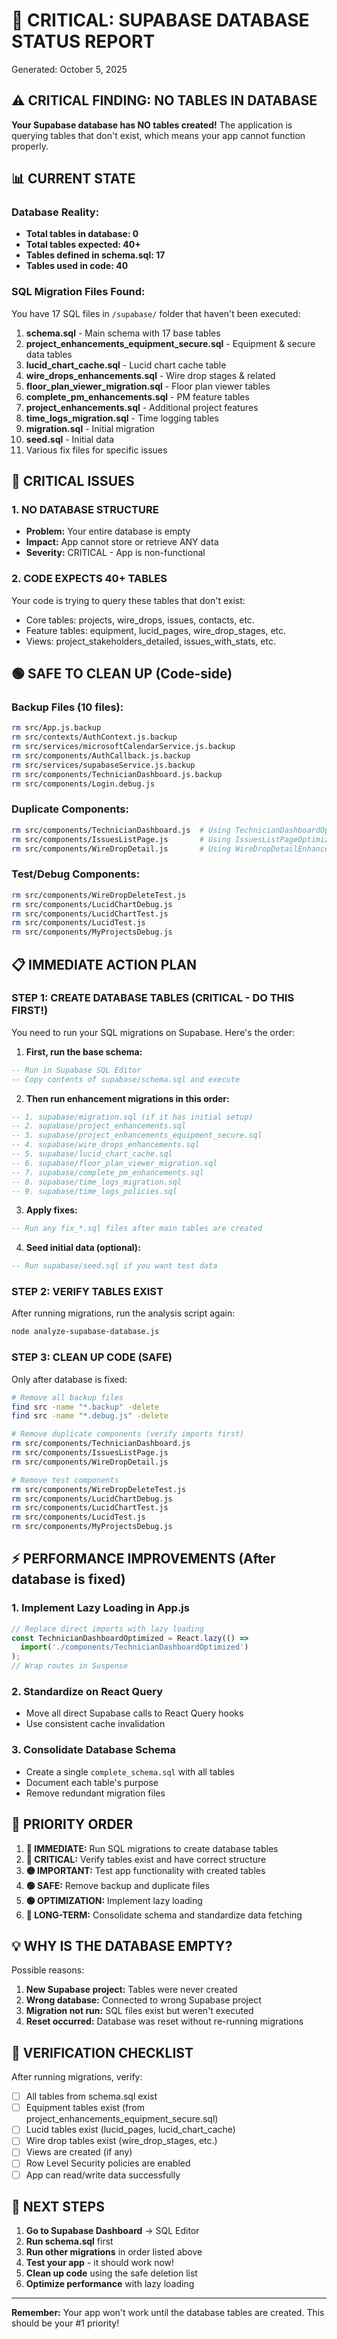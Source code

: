 # 🚨 CRITICAL: SUPABASE DATABASE STATUS REPORT
Generated: October 5, 2025

## ⚠️ CRITICAL FINDING: NO TABLES IN DATABASE

**Your Supabase database has NO tables created!** The application is querying tables that don't exist, which means your app cannot function properly.

## 📊 CURRENT STATE

### Database Reality:
- **Total tables in database: 0**
- **Total tables expected: 40+**
- **Tables defined in schema.sql: 17**
- **Tables used in code: 40**

### SQL Migration Files Found:
You have 17 SQL files in `/supabase/` folder that haven't been executed:

1. **schema.sql** - Main schema with 17 base tables
2. **project_enhancements_equipment_secure.sql** - Equipment & secure data tables
3. **lucid_chart_cache.sql** - Lucid chart cache table
4. **wire_drops_enhancements.sql** - Wire drop stages & related
5. **floor_plan_viewer_migration.sql** - Floor plan viewer tables
6. **complete_pm_enhancements.sql** - PM feature tables
7. **project_enhancements.sql** - Additional project features
8. **time_logs_migration.sql** - Time logging tables
9. **migration.sql** - Initial migration
10. **seed.sql** - Initial data
11. Various fix files for specific issues

## 🔴 CRITICAL ISSUES

### 1. NO DATABASE STRUCTURE
- **Problem:** Your entire database is empty
- **Impact:** App cannot store or retrieve ANY data
- **Severity:** CRITICAL - App is non-functional

### 2. CODE EXPECTS 40+ TABLES
Your code is trying to query these tables that don't exist:
- Core tables: projects, wire_drops, issues, contacts, etc.
- Feature tables: equipment, lucid_pages, wire_drop_stages, etc.
- Views: project_stakeholders_detailed, issues_with_stats, etc.

## 🟢 SAFE TO CLEAN UP (Code-side)

### Backup Files (10 files):
```bash
rm src/App.js.backup
rm src/contexts/AuthContext.js.backup
rm src/services/microsoftCalendarService.js.backup
rm src/components/AuthCallback.js.backup
rm src/services/supabaseService.js.backup
rm src/components/TechnicianDashboard.js.backup
rm src/components/Login.debug.js
```

### Duplicate Components:
```bash
rm src/components/TechnicianDashboard.js  # Using TechnicianDashboardOptimized
rm src/components/IssuesListPage.js       # Using IssuesListPageOptimized
rm src/components/WireDropDetail.js       # Using WireDropDetailEnhanced
```

### Test/Debug Components:
```bash
rm src/components/WireDropDeleteTest.js
rm src/components/LucidChartDebug.js
rm src/components/LucidChartTest.js
rm src/components/LucidTest.js
rm src/components/MyProjectsDebug.js
```

## 📋 IMMEDIATE ACTION PLAN

### STEP 1: CREATE DATABASE TABLES (CRITICAL - DO THIS FIRST!)

You need to run your SQL migrations on Supabase. Here's the order:

1. **First, run the base schema:**
```sql
-- Run in Supabase SQL Editor
-- Copy contents of supabase/schema.sql and execute
```

2. **Then run enhancement migrations in this order:**
```sql
-- 1. supabase/migration.sql (if it has initial setup)
-- 2. supabase/project_enhancements.sql
-- 3. supabase/project_enhancements_equipment_secure.sql
-- 4. supabase/wire_drops_enhancements.sql
-- 5. supabase/lucid_chart_cache.sql
-- 6. supabase/floor_plan_viewer_migration.sql
-- 7. supabase/complete_pm_enhancements.sql
-- 8. supabase/time_logs_migration.sql
-- 9. supabase/time_logs_policies.sql
```

3. **Apply fixes:**
```sql
-- Run any fix_*.sql files after main tables are created
```

4. **Seed initial data (optional):**
```sql
-- Run supabase/seed.sql if you want test data
```

### STEP 2: VERIFY TABLES EXIST
After running migrations, run the analysis script again:
```bash
node analyze-supabase-database.js
```

### STEP 3: CLEAN UP CODE (SAFE)
Only after database is fixed:
```bash
# Remove all backup files
find src -name "*.backup" -delete
find src -name "*.debug.js" -delete

# Remove duplicate components (verify imports first)
rm src/components/TechnicianDashboard.js
rm src/components/IssuesListPage.js  
rm src/components/WireDropDetail.js

# Remove test components
rm src/components/WireDropDeleteTest.js
rm src/components/LucidChartDebug.js
rm src/components/LucidChartTest.js
rm src/components/LucidTest.js
rm src/components/MyProjectsDebug.js
```

## ⚡ PERFORMANCE IMPROVEMENTS (After database is fixed)

### 1. Implement Lazy Loading in App.js
```javascript
// Replace direct imports with lazy loading
const TechnicianDashboardOptimized = React.lazy(() => 
  import('./components/TechnicianDashboardOptimized')
);
// Wrap routes in Suspense
```

### 2. Standardize on React Query
- Move all direct Supabase calls to React Query hooks
- Use consistent cache invalidation

### 3. Consolidate Database Schema
- Create a single `complete_schema.sql` with all tables
- Document each table's purpose
- Remove redundant migration files

## 🎯 PRIORITY ORDER

1. **🔴 IMMEDIATE:** Run SQL migrations to create database tables
2. **🔴 CRITICAL:** Verify tables exist and have correct structure
3. **🟡 IMPORTANT:** Test app functionality with created tables
4. **🟢 SAFE:** Remove backup and duplicate files
5. **🟢 OPTIMIZATION:** Implement lazy loading
6. **🔵 LONG-TERM:** Consolidate schema and standardize data fetching

## 💡 WHY IS THE DATABASE EMPTY?

Possible reasons:
1. **New Supabase project:** Tables were never created
2. **Wrong database:** Connected to wrong Supabase project
3. **Migration not run:** SQL files exist but weren't executed
4. **Reset occurred:** Database was reset without re-running migrations

## 📌 VERIFICATION CHECKLIST

After running migrations, verify:
- [ ] All tables from schema.sql exist
- [ ] Equipment tables exist (from project_enhancements_equipment_secure.sql)
- [ ] Lucid tables exist (lucid_pages, lucid_chart_cache)
- [ ] Wire drop tables exist (wire_drop_stages, etc.)
- [ ] Views are created (if any)
- [ ] Row Level Security policies are enabled
- [ ] App can read/write data successfully

## 🚀 NEXT STEPS

1. **Go to Supabase Dashboard** → SQL Editor
2. **Run schema.sql** first
3. **Run other migrations** in order listed above
4. **Test your app** - it should work now!
5. **Clean up code** using the safe deletion list
6. **Optimize performance** with lazy loading

---

**Remember:** Your app won't work until the database tables are created. This should be your #1 priority!
